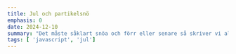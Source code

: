 ```yaml
---
title: Jul och partikelsnö
emphasis: 0
date: 2024-12-10
summary: "Det måste såklart snöa och förr eller senare så skriver vi alla en partikelgenerator."
tags: [ 'javascript', 'jul']
---
```

